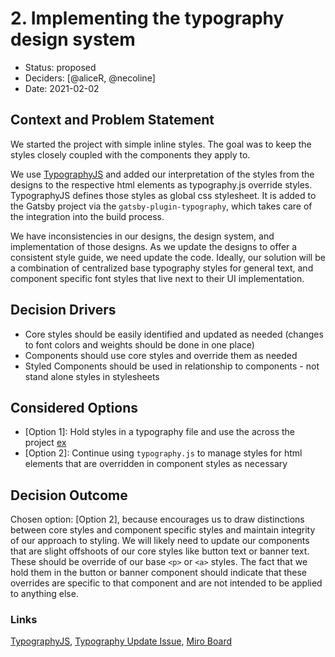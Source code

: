 # 2. Implementing the typography design system

- Status: proposed
- Deciders: [@aliceR, @necoline]
- Date: 2021-02-02

## Context and Problem Statement

We started the project with simple inline styles. The goal was to keep the styles closely coupled with the components they apply to.

We use [TypographyJS](https://kyleamathews.github.io/typography.js/) and added our interpretation of the styles from the designs to the respective html elements as typography.js override styles. TypographyJS defines those styles as global css stylesheet. It is added to the Gatsby project via the `gatsby-plugin-typography`, which takes care of the integration into the build process.

We have inconsistencies in our designs, the design system, and implementation of those designs. As we update the designs to offer a consistent style guide, we need update the code. Ideally, our solution will be a combination of centralized base typography styles for general text, and component specific font styles that live next to their UI implementation.

## Decision Drivers

- Core styles should be easily identified and updated as needed (changes to font colors and weights should be done in one place)
- Components should use core styles and override them as needed
- Styled Components should be used in relationship to components - not stand alone styles in stylesheets

## Considered Options

- [Option 1]: Hold styles in a typography file and use the across the project [ex](https://github.com/developmentseed/admg-inventory/pull/193)
- [Option 2]: Continue using `typography.js` to manage styles for html elements that are overridden in component styles as necessary

## Decision Outcome

Chosen option: [Option 2], because encourages us to draw distinctions between core styles and component specific styles and maintain integrity of our approach to styling. We will likely need to update our components that are slight offshoots of our core styles like button text or banner text. These should be override of our base `<p>` or `<a>` styles. The fact that we hold them in the button or banner component should indicate that these overrides are specific to that component and are not intended to be applied to anything else.

### Links

[TypographyJS](https://kyleamathews.github.io/typography.js/),
[Typography Update Issue](https://github.com/developmentseed/admg-inventory/issues/156),
[Miro Board](https://miro.com/app/board/o9J_lW2ssAE=/?moveToWidget=3074457353850170574&cot=14)
